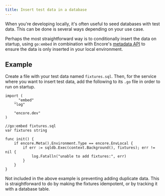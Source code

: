 ```yaml
---
title: Insert test data in a database
---
```


When you're developing locally, it's often useful to seed databases with test data.
This can be done is several ways depending on your use case.

Perhaps the most straightforward way is to conditionally insert the data on startup, using `go:embed` in combination with Encore's [metadata API](/docs/develop/metadata) to ensure the data is only inserted in your local environment.

## Example

Create a file with your test data named `fixtures.sql`.
Then, for the service where you want to insert test data, add the following to its `.go` file in order to run on startup.

```
import (
    _ "embed"
    "log"

    "encore.dev"
)

//go:embed fixtures.sql
var fixtures string

func init() {
    if encore.Meta().Environment.Type == encore.EnvLocal {
        if err := sqldb.Exec(context.Background(), fixtures); err != nil {
            log.Fatalln("unable to add fixtures:", err)
        }
    }
}
```

Not included in the above example is preventing adding duplicate data. This is straightforward to do by making the fixtures idempotent, or by tracking it with a database table.